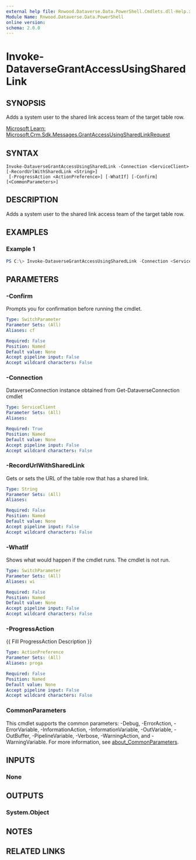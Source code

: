 ```yaml
---
external help file: Rnwood.Dataverse.Data.PowerShell.Cmdlets.dll-Help.xml
Module Name: Rnwood.Dataverse.Data.PowerShell
online version:
schema: 2.0.0
---
```


# Invoke-DataverseGrantAccessUsingSharedLink

## SYNOPSIS
Adds a system user to the shared link access team of the target table row.

[Microsoft Learn: Microsoft.Crm.Sdk.Messages.GrantAccessUsingSharedLinkRequest](https://learn.microsoft.com/dotnet/api/Microsoft.Crm.Sdk.Messages.GrantAccessUsingSharedLinkRequest)

## SYNTAX

```
Invoke-DataverseGrantAccessUsingSharedLink -Connection <ServiceClient> [-RecordUrlWithSharedLink <String>]
 [-ProgressAction <ActionPreference>] [-WhatIf] [-Confirm] [<CommonParameters>]
```

## DESCRIPTION
Adds a system user to the shared link access team of the target table row.

## EXAMPLES

### Example 1
```powershell
PS C:\> Invoke-DataverseGrantAccessUsingSharedLink -Connection <ServiceClient> -RecordUrlWithSharedLink <String>
```

## PARAMETERS

### -Confirm
Prompts you for confirmation before running the cmdlet.

```yaml
Type: SwitchParameter
Parameter Sets: (All)
Aliases: cf

Required: False
Position: Named
Default value: None
Accept pipeline input: False
Accept wildcard characters: False
```

### -Connection
DataverseConnection instance obtained from Get-DataverseConnection cmdlet

```yaml
Type: ServiceClient
Parameter Sets: (All)
Aliases:

Required: True
Position: Named
Default value: None
Accept pipeline input: False
Accept wildcard characters: False
```

### -RecordUrlWithSharedLink
Gets or sets the URL of the table row that has a shared link.

```yaml
Type: String
Parameter Sets: (All)
Aliases:

Required: False
Position: Named
Default value: None
Accept pipeline input: False
Accept wildcard characters: False
```

### -WhatIf
Shows what would happen if the cmdlet runs. The cmdlet is not run.

```yaml
Type: SwitchParameter
Parameter Sets: (All)
Aliases: wi

Required: False
Position: Named
Default value: None
Accept pipeline input: False
Accept wildcard characters: False
```

### -ProgressAction
{{ Fill ProgressAction Description }}

```yaml
Type: ActionPreference
Parameter Sets: (All)
Aliases: proga

Required: False
Position: Named
Default value: None
Accept pipeline input: False
Accept wildcard characters: False
```

### CommonParameters
This cmdlet supports the common parameters: -Debug, -ErrorAction, -ErrorVariable, -InformationAction, -InformationVariable, -OutVariable, -OutBuffer, -PipelineVariable, -Verbose, -WarningAction, and -WarningVariable. For more information, see [about_CommonParameters](http://go.microsoft.com/fwlink/?LinkID=113216).

## INPUTS

### None
## OUTPUTS

### System.Object
## NOTES

## RELATED LINKS
